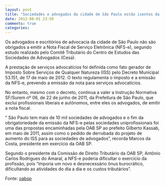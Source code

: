 ```yaml
---
layout: post
title: "Sociedades e advogados da cidade de São Paulo estão isentos da nota fiscal eletrônica"
date: 2012-08-01 23:50
comments: true
categories: 
---
```


Os advogados e escritórios de advocacia da cidade de São Paulo não são obrigados a emitir a Nota Fiscal de Serviço Eletrônica (NFS-e), segundo estudo realizado pelo Comitê Tributário do Centro de Estudos das Sociedades de Advogados (Cesa).

A prestação de serviços advocatícios foi definida como fato gerador de Imposto Sobre Serviços de Qualquer Natureza (ISS) pelo Decreto Municipal 53.151, de 17 de maio de 2012. O texto regulamenta o imposto e a emissão da NFS-e, prevendo a emissão da nota para serviços advocatícios.
 
No entanto, mesmo com o decreto, continua a valer a Instrução Normativa SF/Surem nº 06, de 22 de junho de 2011, da Prefeitura de São Paulo, que exclui profissionais liberais e autônomos, entre eles os advogados, de emitir a nota fiscal.

“ São Paulo tem mais de 10 mil sociedades de advogados e o  fim da obrigatoriedade da emissão da NFS-e pelas sociedades uniprofissionais foi uma das propostas encaminhadas pela OAB SP ao prefeito Gilberto Kassab, em maio de 2011, assim como o pedido de derrubada do projeto de aumento do ISS para as sociedades de advogados”, recorda Marcos da Costa, presidente em exercício da OAB SP.

Segundo o presidente da Comissão de Direito Tributário da OAB SP, Antônio Carlos Rodrigues do Amaral, a NFS-e poderia dificultar o exercício da profissão, pois “imporia um novo e desnecessário ônus burocrático, dificultando as atividades do dia a dia e os custos tributários”.

Fonte: [oabsp](http://www.oabsp.org.br/noticias/2012/07/06/8074/?searchterm=NFS-e)